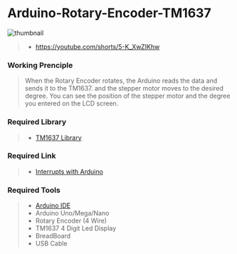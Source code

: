 # Arduino-Rotary-Encoder-TM1637

<img src="https://live.staticflickr.com/65535/52868520092_2f5b89183b_b.jpg" alt="thumbnail" class="center">

> - https://youtube.com/shorts/5-K_XwZIKhw <br/>

### Working Prenciple
>When the Rotary Encoder rotates, the Arduino reads the data and sends it to the TM1637. and the stepper motor moves to the desired degree. You can see the position of the stepper motor and the degree you entered on the LCD screen. <br/>

### Required Library
> - [TM1637 Library](https://github.com/avishorp/TM1637) <br/>

### Required Link
> - [Interrupts with Arduino](https://www.arduino.cc/reference/en/language/functions/interrupts/interrupts/) <br/>

### Required Tools
> - [Arduino IDE](https://www.arduino.cc/en/software) <br/>
> - Arduino Uno/Mega/Nano <br/> 
> - Rotary Encoder (4 Wire) <br/>
> - TM1637 4 Digit Led Display <br/> 
> - BreadBoard <br/> 
> - USB Cable <br/>
